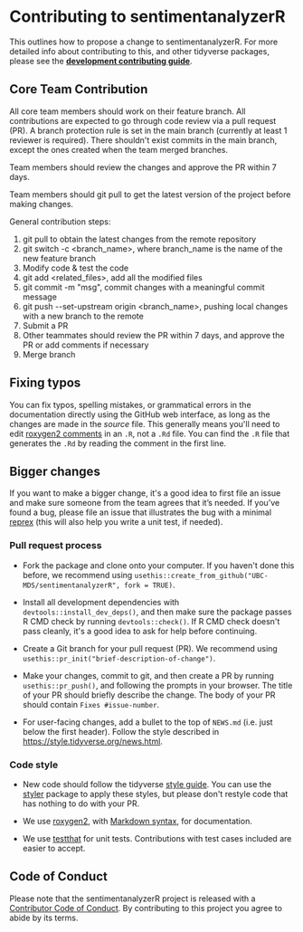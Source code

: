 # Contributing to sentimentanalyzerR

This outlines how to propose a change to sentimentanalyzerR. 
For more detailed info about contributing to this, and other tidyverse packages, please see the
[**development contributing guide**](https://rstd.io/tidy-contrib). 

## Core Team Contribution

All core team members should work on their feature branch. All contributions are expected to go through code review via a pull request (PR). A branch protection rule is set in the main branch (currently at least 1 reviewer is required). There shouldn't exist commits in the main branch, except the ones created when the team merged branches.

Team members should review the changes and approve the PR within 7 days.

Team members should git pull to get the latest version of the project before making changes.

General contribution steps:

1. git pull to obtain the latest changes from the remote repository
2. git switch -c <branch_name>, where branch_name is the name of the new feature branch
3. Modify code & test the code
4. git add <related_files>, add all the modified files
5. git commit -m "msg", commit changes with a meaningful commit message
6. git push --set-upstream origin <branch_name>, pushing local changes with a new branch to the remote
7. Submit a PR
8. Other teammates should review the PR within 7 days, and approve the PR or add comments if necessary
9. Merge branch

## Fixing typos

You can fix typos, spelling mistakes, or grammatical errors in the documentation directly using the GitHub web interface, as long as the changes are made in the _source_ file. 
This generally means you'll need to edit [roxygen2 comments](https://roxygen2.r-lib.org/articles/roxygen2.html) in an `.R`, not a `.Rd` file. 
You can find the `.R` file that generates the `.Rd` by reading the comment in the first line.

## Bigger changes

If you want to make a bigger change, it's a good idea to first file an issue and make sure someone from the team agrees that it’s needed. 
If you’ve found a bug, please file an issue that illustrates the bug with a minimal 
[reprex](https://www.tidyverse.org/help/#reprex) (this will also help you write a unit test, if needed).

### Pull request process

*   Fork the package and clone onto your computer. If you haven't done this before, we recommend using `usethis::create_from_github("UBC-MDS/sentimentanalyzerR", fork = TRUE)`.

*   Install all development dependencies with `devtools::install_dev_deps()`, and then make sure the package passes R CMD check by running `devtools::check()`. 
    If R CMD check doesn't pass cleanly, it's a good idea to ask for help before continuing. 
*   Create a Git branch for your pull request (PR). We recommend using `usethis::pr_init("brief-description-of-change")`.

*   Make your changes, commit to git, and then create a PR by running `usethis::pr_push()`, and following the prompts in your browser.
    The title of your PR should briefly describe the change.
    The body of your PR should contain `Fixes #issue-number`.

*  For user-facing changes, add a bullet to the top of `NEWS.md` (i.e. just below the first header). Follow the style described in <https://style.tidyverse.org/news.html>.

### Code style

*   New code should follow the tidyverse [style guide](https://style.tidyverse.org). 
    You can use the [styler](https://CRAN.R-project.org/package=styler) package to apply these styles, but please don't restyle code that has nothing to do with your PR.  

*  We use [roxygen2](https://cran.r-project.org/package=roxygen2), with [Markdown syntax](https://cran.r-project.org/web/packages/roxygen2/vignettes/rd-formatting.html), for documentation.  

*  We use [testthat](https://cran.r-project.org/package=testthat) for unit tests. 
   Contributions with test cases included are easier to accept.  

## Code of Conduct

Please note that the sentimentanalyzerR project is released with a
[Contributor Code of Conduct](CODE_OF_CONDUCT.md). By contributing to this
project you agree to abide by its terms.
